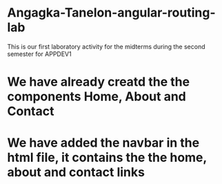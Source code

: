 # Angagka-Tanelon-angular-routing-lab
This is our first laboratory activity for the midterms during the second semester for APPDEV1

# We have already creatd the the components Home, About and Contact

# We have added the navbar in the html file, it contains the the home, about and contact links
